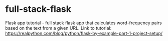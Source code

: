 # full-stack-flask
Flask app tutorial - full stack flask app that calculates word-frequency pairs based on the text from a given URL.
Link to tutorial: https://realpython.com/blog/python/flask-by-example-part-1-project-setup/
